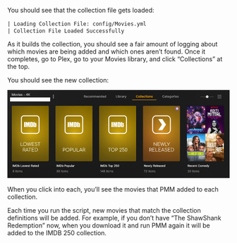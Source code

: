 You should see that the collection file gets loaded:

```
| Loading Collection File: config/Movies.yml
| Collection File Loaded Successfully
```

As it builds the collection, you should see a fair amount of logging about which movies are being added and which ones aren’t found.  Once it completes, go to Plex, go to your Movies library, and click “Collections” at the top.

You should see the new collection:

![Finished Collections](../images/wt-finished.png)

When you click into each, you’ll see the movies that PMM added to each collection.

Each time you run the script, new movies that match the collection definitions will be added.  For example, if you don’t have “The ShawShank Redemption” now, when you download it and run PMM again it will be added to the IMDB 250 collection.
